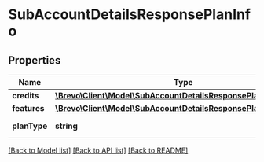 # SubAccountDetailsResponsePlanInfo

## Properties
Name | Type | Description | Notes
------------ | ------------- | ------------- | -------------
**credits** | [**\Brevo\Client\Model\SubAccountDetailsResponsePlanInfoCredits**](SubAccountDetailsResponsePlanInfoCredits.md) |  | [optional] 
**features** | [**\Brevo\Client\Model\SubAccountDetailsResponsePlanInfoFeatures**](SubAccountDetailsResponsePlanInfoFeatures.md) |  | [optional] 
**planType** | **string** | type of the plan | [optional] 

[[Back to Model list]](../../README.md#documentation-for-models) [[Back to API list]](../../README.md#documentation-for-api-endpoints) [[Back to README]](../../README.md)


